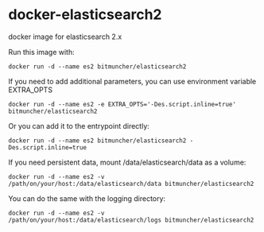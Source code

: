 # docker-elasticsearch2
docker image for elasticsearch 2.x

Run this image with:

```
docker run -d --name es2 bitmuncher/elasticsearch2
```

If you need to add additional parameters, you can use environment variable EXTRA_OPTS

```
docker run -d --name es2 -e EXTRA_OPTS='-Des.script.inline=true' bitmuncher/elasticsearch2
```

Or you can add it to the entrypoint directly:

```
docker run -d --name es2 bitmuncher/elasticsearch2 -Des.script.inline=true
```

If you need persistent data, mount /data/elasticsearch/data as a volume:

```
docker run -d --name es2 -v /path/on/your/host:/data/elasticsearch/data bitmuncher/elasticsearch2
```

You can do the same with the logging directory:

```
docker run -d --name es2 -v /path/on/your/host:/data/elasticsearch/logs bitmuncher/elasticsearch2
```
